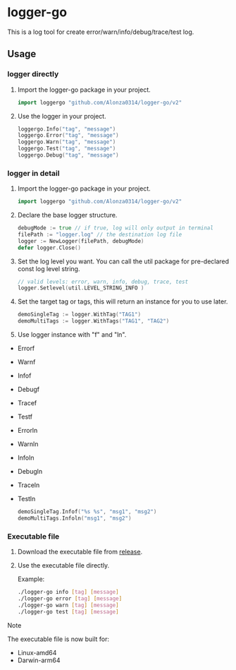 # logger-go

This is a log tool for create error/warn/info/debug/trace/test log.

## Usage

### logger directly

1. Import the logger-go package in your project.

    ```go
    import loggergo "github.com/Alonza0314/logger-go/v2"
    ```

2. Use the logger in your project.

    ```go
    loggergo.Info("tag", "message")
    loggergo.Error("tag", "message")
    loggergo.Warn("tag", "message")
    loggergo.Test("tag", "message")
    loggergo.Debug("tag", "message")
    ```

### logger in detail

1. Import the logger-go package in your project.

    ```go
    import loggergo "github.com/Alonza0314/logger-go/v2"
    ```

2. Declare the base logger structure.

    ```go
    debugMode := true // if true, log will only output in terminal
    filePath := "logger.log" // the destination log file
    logger := NewLogger(filePath, debugMode)
    defer logger.Close()
    ```

3. Set the log level you want. You can call the util package for pre-declared const log level string.

    ```go
    // valid levels: error, warn, info, debug, trace, test
    logger.Setlevel(util.LEVEL_STRING_INFO )
    ```

4. Set the target tag or tags, this will return an instance for you to use later.

    ```go
    demoSingleTag := logger.WithTag("TAG1")
    demoMultiTags := logger.WithTags("TAG1", "TAG2")
    ```

5. Use logger instance with "f" and "ln".

- Errorf
- Warnf
- Infof
- Debugf
- Tracef
- Testf
- Errorln
- Warnln
- Infoln
- Debugln
- Traceln
- Testln

    ```go
    demoSingleTag.Infof("%s %s", "msg1", "msg2")
    demoMultiTags.Infoln("msg1", "msg2")
    ```

### Executable file

1. Download the executable file from [release](https://github.com/Alonza0314/logger-go/releases).

2. Use the executable file directly.

    Example:

    ```bash
    ./logger-go info [tag] [message]
    ./logger-go error [tag] [message]
    ./logger-go warn [tag] [message]
    ./logger-go test [tag] [message]
    ```

> [!NOTE]
> The executable file is now built for:
>
> - Linux-amd64
> - Darwin-arm64
